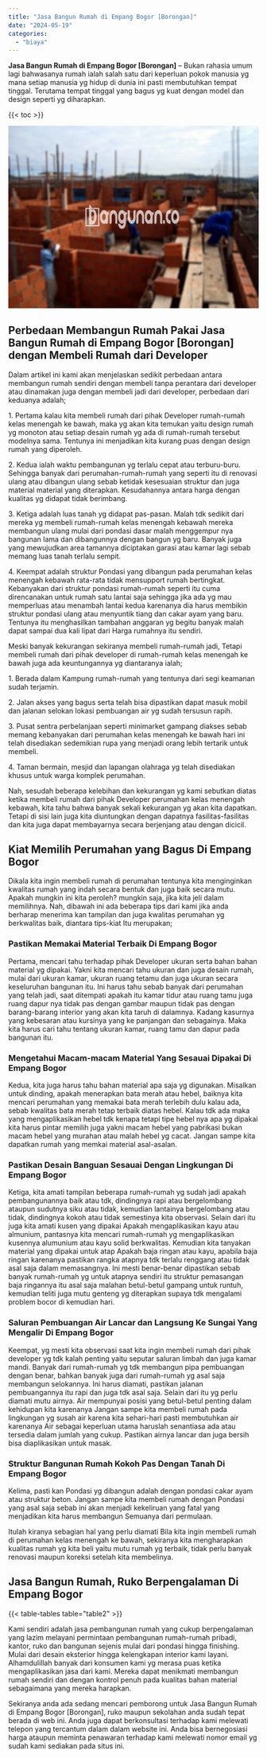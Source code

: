 ```yaml
---
title: "Jasa Bangun Rumah di Empang Bogor [Borongan]"
date: "2024-05-19"
categories: 
  - "biaya"
---
```


**Jasa Bangun Rumah di Empang Bogor \[Borongan\]** – Bukan rahasia umum lagi bahwasanya rumah ialah salah satu dari keperluan pokok manusia yg mana setiap manusia yg hidup di dunia ini pasti membutuhkan tempat tinggal. Terutama tempat tinggal yang bagus yg kuat dengan model dan design seperti yg diharapkan.

{{< toc >}}

![Jasa Bangun Rumah di Empang Bogor [Borongan]](/images/borong-bangunan-16.png)

## Perbedaan Membangun Rumah Pakai Jasa Bangun Rumah di Empang Bogor \[Borongan\] dengan Membeli Rumah dari Developer

Dalam artikel ini kami akan menjelaskan sedikit perbedaan antara membangun rumah sendiri dengan membeli tanpa perantara dari developer atau dinamakan juga dengan membeli jadi dari developer, perbedaan dari keduanya adalah;

1\. Pertama kalau kita membeli rumah dari pihak Developer rumah-rumah kelas menengah ke bawah, maka yg akan kita temukan yaitu design rumah yg monoton atau setiap desain rumah yg ada di rumah-rumah tersebut modelnya sama. Tentunya ini menjadikan kita kurang puas dengan design rumah yang diperoleh.

2\. Kedua ialah waktu pembangunan yg terlalu cepat atau terburu-buru. Sehingga banyak dari perumahan-rumah-rumah yang seperti itu di renovasi ulang atau dibangun ulang sebab ketidak kesesuaian struktur dan juga material material yang diterapkan. Kesudahannya antara harga dengan kualitas yg didapat tidak berimbang.

3\. Ketiga adalah luas tanah yg didapat pas-pasan. Malah tdk sedikit dari mereka yg membeli rumah-rumah kelas menengah kebawah mereka membangun ulang mulai dari pondasi dasar malah menggempur nya bangunan lama dan dibangunnya dengan bangun yg baru. Banyak juga yang mewujudkan area tamannya diciptakan garasi atau kamar lagi sebab memang luas tanah terlalu sempit.

4\. Keempat adalah struktur Pondasi yang dibangun pada perumahan kelas menengah kebawah rata-rata tidak mensupport rumah bertingkat. Kebanyakan dari struktur pondasi rumah-rumah seperti itu cuma direncanakan untuk rumah satu lantai saja sehingga jika ada yg mau memperluas atau menambah lantai kedua karenanya dia harus membikin struktur pondasi ulang atau menyuntik tiang dan cakar ayam yang baru. Tentunya itu menghasilkan tambahan anggaran yg begitu banyak malah dapat sampai dua kali lipat dari Harga rumahnya itu sendiri.

Meski banyak kekurangan sekiranya membeli rumah-rumah jadi, Tetapi membeli rumah dari pihak developer di rumah-rumah kelas menengah ke bawah juga ada keuntungannya yg diantaranya ialah;

1\. Berada dalam Kampung rumah-rumah yang tentunya dari segi keamanan sudah terjamin.

2\. Jalan akses yang bagus serta telah bisa dipastikan dapat masuk mobil dan jalanan selokan lokasi pembuangan air yg sudah tersusun rapih.

3\. Pusat sentra perbelanjaan seperti minimarket gampang diakses sebab memang kebanyakan dari perumahan kelas menengah ke bawah hari ini telah disediakan sedemikian rupa yang menjadi orang lebih tertarik untuk membeli.

4\. Taman bermain, mesjid dan lapangan olahraga yg telah disediakan khusus untuk warga komplek perumahan.

Nah, sesudah beberapa kelebihan dan kekurangan yg kami sebutkan diatas ketika membeli rumah dari pihak Developer perumahan kelas menengah kebawah, kita tahu bahwa banyak sekali kekurangan yg akan kita dapatkan. Tetapi di sisi lain juga kita diuntungkan dengan dapatnya fasilitas-fasilitas dan kita juga dapat membayarnya secara berjenjang atau dengan dicicil.

## Kiat Memilih Perumahan yang Bagus Di Empang Bogor

Dikala kita ingin membeli rumah di perumahan tentunya kita menginginkan kwalitas rumah yang indah secara bentuk dan juga baik secara mutu. Apakah mungkin ini kita peroleh? mungkin saja, jika kita jeli dalam memilihnya. Nah, dibawah ini ada beberapa tips dari kami jika anda berharap menerima kan tampilan dan juga kwalitas perumahan yg berkwalitas baik, diantara tips-kiat Itu merupakan;

### Pastikan Memakai Material Terbaik Di Empang Bogor

Pertama, mencari tahu terhadap pihak Developer ukuran serta bahan bahan material yg dipakai. Yakni kita mencari tahu ukuran dan juga desain rumah, mulai dari ukuran kamar, ukuran ruang tetamu dan juga ukuran secara keseluruhan bangunan itu. Ini harus tahu sebab banyak dari perumahan yang telah jadi, saat ditempati apakah itu kamar tidur atau ruang tamu juga ruang dapur nya tidak pas dengan gambar maupun tidak pas dengan barang-barang interior yang akan kita taruh di dalamnya. Kadang kasurnya yang kebesaran atau kursinya yang ke panjangan dan sebagainya. Maka kita harus cari tahu tentang ukuran kamar, ruang tamu dan dapur pada bangunan itu.

### Mengetahui Macam-macam Material Yang Sesauai Dipakai Di Empang Bogor

Kedua, kita juga harus tahu bahan material apa saja yg digunakan. Misalkan untuk dinding, apakah menerapkan bata merah atau hebel, baiknya kita mencari perumahan yang memakai bata merah terlebih dulu kalau ada, sebab kwalitas bata merah tetap terbaik diatas hebel. Kalau tdk ada maka yang mengaplikasikan hebel tdk kenapa tetapi tipe hebel nya apa yg dipakai kita harus pintar memilih juga yakni macam hebel yang pabrikasi bukan macam hebel yang murahan atau malah hebel yg cacat. Jangan sampe kita dapatkan rumah yang memkai material asal-asalan.

### Pastikan Desain Banguan Sesauai Dengan Lingkungan Di Empang Bogor

Ketiga, kita amati tampilan beberapa rumah-rumah yg sudah jadi apakah pembangunannya baik atau tdk, dindingnya rapi atau bergelombang ataupun sudutnya siku atau tidak, kemudian lantainya bergelombang atau tidak, dindingnya kokoh atau tidak semestinya kita observasi. Selain dari itu juga kita amati kusen yang dipakai Apakah mengaplikasikan kayu atau almunium, pantasnya kita mencari rumah-rumah yg mengaplikasikan kusennya alumunium atau kayu solid berkwalitas. Kemudian kita tanyakan material yang dipakai untuk atap Apakah baja ringan atau kayu, apabila baja ringan karenanya pastikan rangka atapnya tdk terlalu renggang atau tidak asal saja dalam memasangnya. Ini mesti benar-benar dipastikan sebab banyak rumah-rumah yg untuk atapnya sendiri itu struktur pemasangan baja ringannya itu asal saja malahan betul-betul gampang untuk runtuh, kemudian teliti juga mutu genteng yg diterapkan supaya tdk mengalami problem bocor di kemudian hari.

### Saluran Pembuangan Air Lancar dan Langsung Ke Sungai Yang Mengalir Di Empang Bogor

Keempat, yg mesti kita observasi saat kita ingin membeli rumah dari pihak developer yg tdk kalah penting yaitu seputar saluran limbah dan juga kamar mandi. Banyak dari rumah-rumah yg tdk membangun pipa pembuangan dengan benar, bahkan banyak juga dari rumah-rumah yg asal saja membangun selokannya. Ini harus diamati, pastikan jalanan pembuangannya itu rapi dan juga tdk asal saja. Selain dari itu yg perlu diamati mutu airnya. Air mempunyai posisi yang betul-betul penting dalam kehidupan kita karenanya Jangan sampe kita membeli rumah pada lingkungan yg susah air karena kita sehari-hari pasti membutuhkan air karenanya Air sebagai keperluan utama haruslah senantiasa ada atau tersedia dalam jumlah yang cukup. Pastikan airnya lancar dan juga bersih bisa diaplikasikan untuk masak.

### Struktur Bangunan Rumah Kokoh Pas Dengan Tanah Di Empang Bogor

Kelima, pasti kan Pondasi yg dibangun adalah dengan pondasi cakar ayam atau struktur beton. Jangan sampe kita membeli rumah dengan Pondasi yang asal saja sebab ini akan menjadi kekeliruan yang fatal yang menjadikan kita harus membangun Semuanya dari permulaan.

Itulah kiranya sebagian hal yang perlu diamati Bila kita ingin membeli rumah di perumahan kelas menengah ke bawah, sekiranya kita mengharapkan kualitas rumah yg kita beli yaitu mutu rumah yg terbaik, tidak perlu banyak renovasi maupun koreksi setelah kita membelinya.

## Jasa Bangun Rumah, Ruko Berpengalaman Di Empang Bogor

{{< table-tables table="table2" >}}

Kami sendiri adalah jasa pembangunan rumah yang cukup berpengalaman yang lazim melayani permintaan pembangunan rumah-rumah pribadi, kantor, ruko dan bangunan sejenis mulai dari pondasi hingga finishing. Mulai dari desain eksterior hingga kelengkapan interior kami layani. Alhamdulillah banyak dari konsumen kami yg merasa puas ketika mengaplikasikan jasa dari kami. Mereka dapat menikmati membangun rumah sendiri dan dengan kontrol penuh pada kualitas bahan material sebagaimana yang mereka harapkan.

Sekiranya anda ada sedang mencari pemborong untuk Jasa Bangun Rumah di Empang Bogor \[Borongan\], ruko maupun sekolahan anda sudah tepat berada di web ini. Anda juga dapat berkonsultasi terhadap kami melewati telepon yang tercantum dalam dalam website ini. Anda bisa bernegosiasi harga ataupun meminta penawaran terhadap kami melewati nomor email yg sudah kami sediakan pada situs ini.
